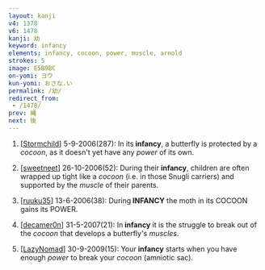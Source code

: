 ```yaml
---
layout: kanji
v4: 1378
v6: 1478
kanji: 幼
keyword: infancy
elements: infancy, cocoon, power, muscle, arnold
strokes: 5
image: E5B9BC
on-yomi: ヨウ
kun-yomi: おさな.い
permalink: /幼/
redirect_from:
 - /1478/
prev: 縄
next: 後
---
```


1) [<a href="http://kanji.koohii.com/profile/Stormchild">Stormchild</a>] 5-9-2006(287): In its<strong> infancy</strong>, a butterfly is protected by a <em>cocoon</em>, as it doesn&#039;t yet have any <em>power</em> of its own.

2) [<a href="http://kanji.koohii.com/profile/sweetneet">sweetneet</a>] 26-10-2006(52): During their<strong> infancy</strong>, children are often wrapped up tight like a <em>cocoon</em> (i.e. in those Snugli carriers) and supported by the <em>muscle</em> of their parents.

3) [<a href="http://kanji.koohii.com/profile/ruuku35">ruuku35</a>] 13-6-2006(38): During<strong> INFANCY</strong> the moth in its COCOON gains its POWER.

4) [<a href="http://kanji.koohii.com/profile/decamer0n">decamer0n</a>] 31-5-2007(21): In<strong> infancy</strong> it is the struggle to break out of the <em>cocoon</em> that develops a butterfly&#039;s <em>muscles</em>.

5) [<a href="http://kanji.koohii.com/profile/LazyNomad">LazyNomad</a>] 30-9-2009(15): Your<strong> infancy</strong> starts when you have enough <em>power</em> to break your <em>cocoon</em> (amniotic sac).

